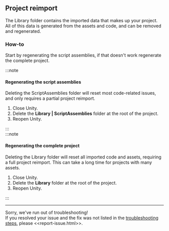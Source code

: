 ## Project reimport
The Library folder contains the imported data that makes up your project.  
All of this data is generated from the assets and code, and can be removed and regenerated.

### How-to
Start by regenerating the script assemblies, if that doesn't work regenerate the complete project.

:::note  
#### Regenerating the script assemblies
Deleting the ScriptAssemblies folder will reset most code-related issues, and only requires a partial project reimport.  
1. Close Unity.
2. Delete the **Library | ScriptAssemblies** folder at the root of the project.
3. Reopen Unity.

:::  
:::note  
#### Regenerating the complete project
Deleting the Library folder will reset all imported code and assets, requiring a full project reimport. This can take a long time for projects with many assets.  
1. Close Unity.
2. Delete the **Library** folder at the root of the project.
3. Reopen Unity.

:::  

---  
Sorry, we've run out of troubleshooting!  
If you resolved your issue and the fix was not listed in the [troubleshooting steps](Script%20Name.md), please <<report-issue.html>>.